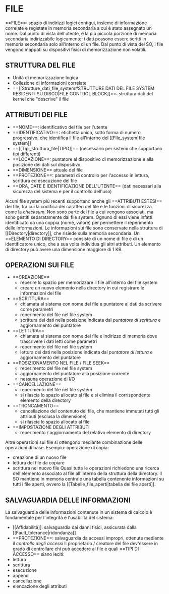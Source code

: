 # FILE
==FILE==: spazio di indirizzi logici contigui, insieme di informazione correlate e registate in memoria secondaria a cui è stato assegnato un nome.
Dal punto di vista dell'utente, è la più piccola porzione di memoria secondaria indirizzabile logicamente; i dati possono essere scritti in memoria secondaria solo all'interno di un file.
Dal punto di vista del SO, i file vengono mappati su dispositivi fisici di memorizzazione non volatili.

## STRUTTURA DEL FILE
- Unità di memorizzazione logica
- Collezione di informazioni correlate
- ==[[Strutture_dati_file_system#STRUTTURE DATI DEL FILE SYSTEM RESIDENTI SU DISCO|FILE CONTROL BLOCK]]==: struttura dati del kernel che "descrive" il file

## ATTRIBUTI DEI FILE
- ==NOME==: identificativo del file per l'utente
- ==IDENTIFICATIVO==: etichetta unica, sotto forma di numero progressivo, che identifica il file all'interno del [[File_system|file system]]
- ==[[Tipi_struttura_file|TIPO]]== (necessario per sistemi che supportano tipi differenti)
- ==LOCAZIONE==: puntatore al dispositivo di memorizzazione e alla posizione dei dati sul dispositivo
- ==DIMENSIONE== attuale del file
- ==PROTEZIONE==: parametri di controllo per l'accesso in lettura, scrittura ed esecuzione del file
- ==ORA, DATE E IDENTIFICAZIONE DELL'UTENTE== (dati necessari alla sicurezza del sistema e per il controllo dell'uso)

Alcuni file system più recenti supportano anche gli ==ATTRIBUTI ESTESI== dei file, tra cui la codifica dei caratteri del file e le funzioni di sicurezza come la _checksum_. Non sono parte del file a cui vengono associati, ma sono gestiti separatamente dal file system. Ognuno di essi viene infatti identificato da una coppia (nome, valore) per permettere il reperimento delle informazioni.
Le informazioni sui file sono conservate nella struttura di [[Directory|directory]], che risiede sulla memoria secondaria. Un ==ELEMENTO DI DIRECTORY== consiste di un nome di file e di un identificatore unico, che a sua volta individua gli altri attributi. Un elemento di directory può avere una dimensione maggiore di 1 KB.

## OPERAZIONI SUI FILE
- ==CREAZIONE==
	- reperire lo spazio per memorizzare il file all'interno del file system
	- creare un nuovo elemento nella directory in cui registrare le informazioni del file
- ==SCRITTURA==
	- chiamata al sistema con nome del file e puntatore ai dati da scrivere come parametri
	- reperimento del file nel file system
	- scrittura dei dati nella posizione indicata dal _puntatore di scrittura_ e aggiornamento del puntatore
- ==LETTURA==
	- chiamata al sistema con nome del file e indirizzo di memoria dove trascrivere i dati letti come parametri
	- reperimento del file nel file system
	- lettura dei dati nella posizione indicata dal _puntatore di lettura_ e aggiornamento del puntatore
- ==POSIZIONAMENTO NEL FILE / FILE SEEK==
	- reperimento del file nel file system
	- aggiornamento del puntatore alla posizione corrente
	- nessuna operazione di I/O
- ==CANCELLAZIONE==
	- reperimento del file nel file system
	- si rilascia lo spazio allocato al file e si elimina il corrispondente elemento della directory
- ==TRONCAMENTO==
	- cancellazione del contenuto del file, che mantiene immutati tutti gli attributi (esclusa la dimensione)
	- si rilascia lo spazio allocato al file
- ==IMPOSTAZIONE DEGLI ATTRIBUTI
	- reperimento / aggiornamento del relativo elemento di directory

Altre operazioni sui file si ottengono mediante combinazione delle operazioni di base. Esempio: operazione di copia:
- creazione di un nuovo file
- lettura del file da copiare
- scrittura nel nuovo file
Quasi tutte le operazioni richiedono una ricerca dell'elemento associato al file all'interno della struttura della directory. Il SO mantiene in memoria centrale una tabella contenente informazioni su tutti i file aperti, ovvero la [[Tabelle_file_aperti|tabella dei file aperti]].

## SALVAGUARDIA DELLE INFORMAZIONI
La salvaguardia delle informazioni contenute in un sistema di calcolo è fondamentale per l'integrità e l'usabilità del sistema:
- [[Affidabilità]]: salvaguardia dai danni fisici, assicurata dalla [[Fault_tolerance|ridondanza]]
- ==PROTEZIONE==: salvaguardia da accessi impropri, ottenute mediante il _controllo degli accessi_
Il proprietario / creatore del file dev'essere in grado di controllare chi può accedere al file e quali ==TIPI DI ACCESSO== siano leciti:
- lettura
- scrittura
- esecuzione
- append
- cancellazione
- elencazione degli attributi